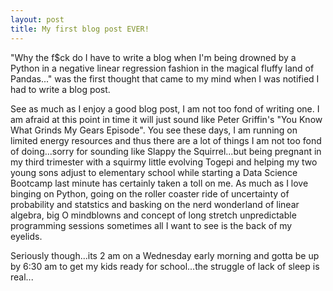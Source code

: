 ```yaml
---
layout: post
title: My first blog post EVER!
---
```

"Why the f$ck do I have to write a blog when I'm being drowned by a Python in a negative linear regression fashion in the magical fluffy land of Pandas..." was the first thought that came to my mind when I was notified I had to write a blog post.

See as much as I enjoy a good blog post, I am not too fond of writing one. I am afraid at this point in time it will just sound like Peter Griffin's "You Know What Grinds My Gears Episode". You see these days, I am running on limited energy resources and thus there are a lot of things I am not too fond of doing...sorry for sounding like Slappy the Squirrel...but being pregnant in my third trimester with a squirmy little evolving Togepi and helping my two young sons adjust to elementary school while starting a Data Science Bootcamp last minute has certainly taken a toll on me. As much as I love binging on Python, going on the roller coaster ride of uncertainty of probability and statstics and basking on the nerd wonderland of linear algebra, big O mindblowns and concept of long stretch unpredictable programming sessions sometimes all I want to see is the back of my eyelids.

Seriously though...its 2 am on a Wednesday early morning and gotta be up by 6:30 am to get my kids ready for school...the struggle of lack of sleep is real...